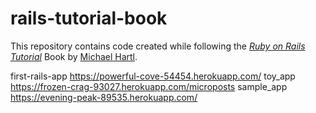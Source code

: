 # rails-tutorial-book
This repository contains code created while following the [*Ruby on Rails Tutorial*](http://www.railstutorial.org/) Book by [Michael Hartl](http://www.michaelhartl.com/).

first-rails-app https://powerful-cove-54454.herokuapp.com/
toy_app https://frozen-crag-93027.herokuapp.com/microposts
sample_app https://evening-peak-89535.herokuapp.com/

